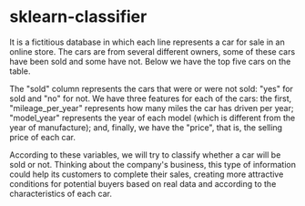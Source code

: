 # sklearn-classifier

It is a fictitious database in which each line represents a car for sale in an online store. The cars are from several different owners, some of these cars have been sold and some have not. Below we have the top five cars on the table.

The "sold" column represents the cars that were or were not sold: "yes" for sold and "no" for not. We have three features for each of the cars: the first, "mileage_per_year" represents how many miles the car has driven per year; "model_year" represents the year of each model (which is different from the year of manufacture); and, finally, we have the "price", that is, the selling price of each car.

According to these variables, we will try to classify whether a car will be sold or not. Thinking about the company's business, this type of information could help its customers to complete their sales, creating more attractive conditions for potential buyers based on real data and according to the characteristics of each car.
